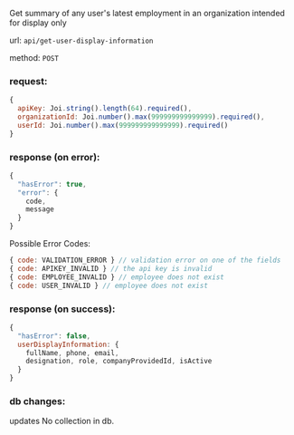 Get summary of any user's latest employment in an organization intended for display only

url: `api/get-user-display-information`

method: `POST`

### request: 
```js
{
  apiKey: Joi.string().length(64).required(),
  organizationId: Joi.number().max(999999999999999).required(),
  userId: Joi.number().max(999999999999999).required()
}
```

### response (on error):
```js
{
  "hasError": true,
  "error": {
    code,
    message
  }
}
```

Possible Error Codes:
```js
{ code: VALIDATION_ERROR } // validation error on one of the fields
{ code: APIKEY_INVALID } // the api key is invalid
{ code: EMPLOYEE_INVALID } // employee does not exist
{ code: USER_INVALID } // employee does not exist
```

### response (on success):
```js
{
  "hasError": false,
  userDisplayInformation: {
    fullName, phone, email,
    designation, role, companyProvidedId, isActive
  }
}
```

### db changes:
updates No collection in db.